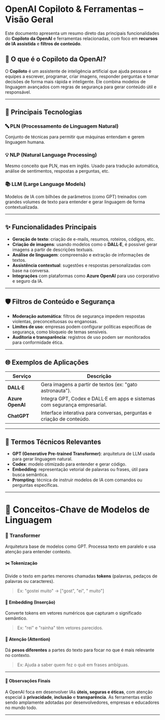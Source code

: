 # OpenAI Copiloto & Ferramentas – Visão Geral

Este documento apresenta um resumo direto das principais funcionalidades do **Copiloto da OpenAI** e ferramentas relacionadas, com foco em **recursos de IA assistida** e **filtros de conteúdo**.

## 🚀 O que é o Copiloto da OpenAI?

O **Copiloto** é um assistente de inteligência artificial que ajuda pessoas e equipes a escrever, programar, criar imagens, responder perguntas e tomar decisões de forma mais rápida e inteligente. Ele combina modelos de linguagem avançados com regras de segurança para gerar conteúdo útil e responsável.

---

## 🧠 Principais Tecnologias

### 🔤 PLN (Processamento de Linguagem Natural)
Conjunto de técnicas para permitir que máquinas entendam e gerem linguagem humana.

### 💡 NLP (Natural Language Processing)
Mesmo conceito que PLN, mas em inglês. Usado para tradução automática, análise de sentimentos, respostas a perguntas, etc.

### 📚 LLM (Large Language Models)
Modelos de IA com bilhões de parâmetros (como GPT) treinados com grandes volumes de texto para entender e gerar linguagem de forma contextualizada.

---

## ✨ Funcionalidades Principais

- **Geração de texto**: criação de e-mails, resumos, roteiros, códigos, etc.
- **Criação de imagens**: usando modelos como o **DALL·E**, é possível gerar imagens a partir de descrições textuais.
- **Análise de linguagem**: compreensão e extração de informações de textos.
- **Assistência contextual**: sugestões e respostas personalizadas com base na conversa.
- **Integrações** com plataformas como **Azure OpenAI** para uso corporativo e seguro da IA.

---

## 🛡️ Filtros de Conteúdo e Segurança

- **Moderação automática**: filtros de segurança impedem respostas violentas, preconceituosas ou enganosas.
- **Limites de uso**: empresas podem configurar políticas específicas de segurança, como bloqueio de temas sensíveis.
- **Auditoria e transparência**: registros de uso podem ser monitorados para conformidade ética.

---

## 🌐 Exemplos de Aplicações

| Serviço             | Descrição                                               |
|---------------------|----------------------------------------------------------|
| **DALL·E**          | Gera imagens a partir de textos (ex: "gato astronauta").  |
| **Azure OpenAI**    | Integra GPT, Codex e DALL·E em apps e sistemas com segurança empresarial. |
| **ChatGPT**         | Interface interativa para conversas, perguntas e criação de conteúdo. |

---

## 📘 Termos Técnicos Relevantes

- **GPT (Generative Pre-trained Transformer)**: arquitetura de LLM usada para gerar linguagem natural.
- **Codex**: modelo otimizado para entender e gerar código.
- **Embedding**: representação vetorial de palavras ou frases, útil para busca semântica.
- **Prompting**: técnica de instruir modelos de IA com comandos ou perguntas específicas.

---
# 🧠 Conceitos-Chave de Modelos de Linguagem

### 🔁 Transformer
Arquitetura base de modelos como GPT. Processa texto em paralelo e usa atenção para entender contexto.

#### ✂️ Tokenização
Divide o texto em partes menores chamadas **tokens** (palavras, pedaços de palavras ou caracteres).

> Ex: "gostei muito" → ["gost", "ei", " muito"]

#### 🔢 Embedding (Inserção)
Converte tokens em vetores numéricos que capturam o significado semântico.

> Ex: "rei" e "rainha" têm vetores parecidos.

#### 🎯 Atenção (Attention)
Dá **pesos diferentes** a partes do texto para focar no que é mais relevante no contexto.

> Ex: Ajuda a saber quem fez o quê em frases ambíguas.
---

#### 📌 Observações Finais

A OpenAI foca em desenvolver IAs **úteis, seguras e éticas**, com atenção especial à **privacidade**, **inclusão** e **transparência**. As ferramentas estão sendo amplamente adotadas por desenvolvedores, empresas e educadores no mundo todo.

---

